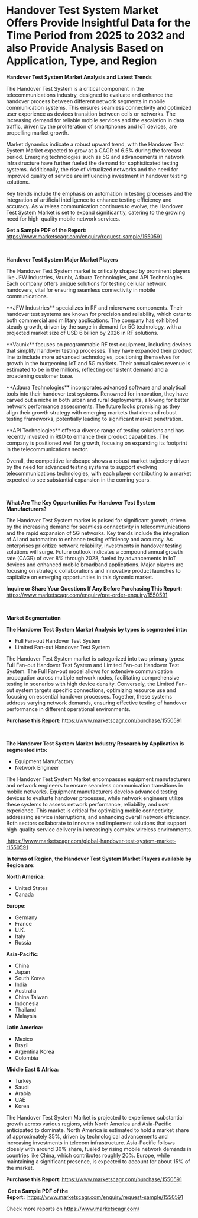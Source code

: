 <p><h1>Handover Test System Market Offers Provide Insightful Data for the Time Period from 2025 to 2032 and also Provide Analysis Based on Application, Type, and Region</h1></p><p><strong>Handover Test System Market Analysis and Latest Trends</strong></p>
<p><p>The Handover Test System is a critical component in the telecommunications industry, designed to evaluate and enhance the handover process between different network segments in mobile communication systems. This ensures seamless connectivity and optimized user experience as devices transition between cells or networks. The increasing demand for reliable mobile services and the escalation in data traffic, driven by the proliferation of smartphones and IoT devices, are propelling market growth.</p><p>Market dynamics indicate a robust upward trend, with the Handover Test System Market expected to grow at a CAGR of 6.5% during the forecast period. Emerging technologies such as 5G and advancements in network infrastructure have further fueled the demand for sophisticated testing systems. Additionally, the rise of virtualized networks and the need for improved quality of service are influencing investment in handover testing solutions.</p><p>Key trends include the emphasis on automation in testing processes and the integration of artificial intelligence to enhance testing efficiency and accuracy. As wireless communication continues to evolve, the Handover Test System Market is set to expand significantly, catering to the growing need for high-quality mobile network services.</p></p>
<p><strong>Get a Sample PDF of the Report:&nbsp;</strong> <a href="https://www.marketscagr.com/enquiry/request-sample/1550591?utm_campaign=3510&utm_medium=2&utm_source=Github&utm_content=ia&utm_term=08042025&utm_id=handover-test-system">https://www.marketscagr.com/enquiry/request-sample/1550591</a></p>
<p>&nbsp;</p>
<p><strong>Handover Test System Major Market Players</strong></p>
<p><p>The Handover Test System market is critically shaped by prominent players like JFW Industries, Vaunix, Adaura Technologies, and API Technologies. Each company offers unique solutions for testing cellular network handovers, vital for ensuring seamless connectivity in mobile communications.</p><p>**JFW Industries** specializes in RF and microwave components. Their handover test systems are known for precision and reliability, which cater to both commercial and military applications. The company has exhibited steady growth, driven by the surge in demand for 5G technology, with a projected market size of USD 6 billion by 2026 in RF solutions.</p><p>**Vaunix** focuses on programmable RF test equipment, including devices that simplify handover testing processes. They have expanded their product line to include more advanced technologies, positioning themselves for growth in the burgeoning IoT and 5G markets. Their annual sales revenue is estimated to be in the millions, reflecting consistent demand and a broadening customer base.</p><p>**Adaura Technologies** incorporates advanced software and analytical tools into their handover test systems. Renowned for innovation, they have carved out a niche in both urban and rural deployments, allowing for better network performance assessments. The future looks promising as they align their growth strategy with emerging markets that demand robust testing frameworks, potentially leading to significant market penetration.</p><p>**API Technologies** offers a diverse range of testing solutions and has recently invested in R&D to enhance their product capabilities. The company is positioned well for growth, focusing on expanding its footprint in the telecommunications sector.</p><p>Overall, the competitive landscape shows a robust market trajectory driven by the need for advanced testing systems to support evolving telecommunications technologies, with each player contributing to a market expected to see substantial expansion in the coming years.</p></p>
<p>&nbsp;</p>
<p><strong>What Are The Key Opportunities For Handover Test System Manufacturers?</strong></p>
<p><p>The Handover Test System market is poised for significant growth, driven by the increasing demand for seamless connectivity in telecommunications and the rapid expansion of 5G networks. Key trends include the integration of AI and automation to enhance testing efficiency and accuracy. As enterprises prioritize network reliability, investments in handover testing solutions will surge. Future outlook indicates a compound annual growth rate (CAGR) of over 8% through 2028, fueled by advancements in IoT devices and enhanced mobile broadband applications. Major players are focusing on strategic collaborations and innovative product launches to capitalize on emerging opportunities in this dynamic market.</p></p>
<p><strong>Inquire or Share Your Questions If Any Before Purchasing This Report:</strong> <a href="https://www.marketscagr.com/enquiry/pre-order-enquiry/1550591?utm_campaign=3510&utm_medium=2&utm_source=Github&utm_content=ia&utm_term=08042025&utm_id=handover-test-system">https://www.marketscagr.com/enquiry/pre-order-enquiry/1550591</a></p>
<p>&nbsp;</p>
<p><strong>Market Segmentation</strong></p>
<p><strong>The Handover Test System Market Analysis by types is segmented into:</strong></p>
<p><ul><li>Full Fan-out Handover Test System</li><li>Limited Fan-out Handover Test System</li></ul></p>
<p><p>The Handover Test System market is categorized into two primary types: Full Fan-out Handover Test System and Limited Fan-out Handover Test System. The Full Fan-out model allows for extensive communication propagation across multiple network nodes, facilitating comprehensive testing in scenarios with high device density. Conversely, the Limited Fan-out system targets specific connections, optimizing resource use and focusing on essential handover processes. Together, these systems address varying network demands, ensuring effective testing of handover performance in different operational environments.</p></p>
<p><strong>Purchase this Report:&nbsp;</strong><a href="https://www.marketscagr.com/purchase/1550591?utm_campaign=3510&utm_medium=2&utm_source=Github&utm_content=ia&utm_term=08042025&utm_id=handover-test-system">https://www.marketscagr.com/purchase/1550591</a></p>
<p>&nbsp;</p>
<p><strong>The Handover Test System Market Industry Research by Application is segmented into:</strong></p>
<p><ul><li>Equipment Manufactory</li><li>Network Engineer</li></ul></p>
<p><p>The Handover Test System Market encompasses equipment manufacturers and network engineers to ensure seamless communication transitions in mobile networks. Equipment manufacturers develop advanced testing devices to evaluate handover processes, while network engineers utilize these systems to assess network performance, reliability, and user experience. This market is critical for optimizing mobile connectivity, addressing service interruptions, and enhancing overall network efficiency. Both sectors collaborate to innovate and implement solutions that support high-quality service delivery in increasingly complex wireless environments.</p></p>
<p><a href="https://www.marketscagr.com/global-handover-test-system-market-r1550591?utm_campaign=3510&utm_medium=2&utm_source=Github&utm_content=ia&utm_term=08042025&utm_id=handover-test-system">&nbsp;https://www.marketscagr.com/global-handover-test-system-market-r1550591</a></p>
<p><strong>In terms of Region, the Handover Test System Market Players available by Region are:</strong></p>
<p>
    <p> <strong> North America: </strong>
        <ul>
            <li>United States</li>
            <li>Canada</li>
        </ul>
        </p> 
    <p> <strong> Europe: </strong>
        <ul>
            <li>Germany</li>
            <li>France</li>
            <li>U.K.</li>
            <li>Italy</li>
            <li>Russia</li>
        </ul>
        </p> 
    <p> <strong> Asia-Pacific: </strong>
        <ul>
            <li>China</li>
            <li>Japan</li>
            <li>South Korea</li>
            <li>India</li>
            <li>Australia</li>
            <li>China Taiwan</li>
            <li>Indonesia</li>
            <li>Thailand</li>
            <li>Malaysia</li>
        </ul>
        </p> 
    <p> <strong> Latin America: </strong>
        <ul>
            <li>Mexico</li>
            <li>Brazil</li>
            <li>Argentina Korea</li>
            <li>Colombia</li>
        </ul>
        </p> 
    <p> <strong> Middle East & Africa: </strong>
        <ul>
            <li>Turkey</li>
            <li>Saudi</li>
            <li>Arabia</li>
            <li>UAE</li>
            <li>Korea</li>
        </ul>
    </p>
    </p>
<p><p>The Handover Test System Market is projected to experience substantial growth across various regions, with North America and Asia-Pacific anticipated to dominate. North America is estimated to hold a market share of approximately 35%, driven by technological advancements and increasing investments in telecom infrastructure. Asia-Pacific follows closely with around 30% share, fueled by rising mobile network demands in countries like China, which contributes roughly 20%. Europe, while maintaining a significant presence, is expected to account for about 15% of the market.</p></p>
<p><strong>Purchase this Report: </strong><a href="https://www.marketscagr.com/purchase/1550591?utm_campaign=3510&utm_medium=2&utm_source=Github&utm_content=ia&utm_term=08042025&utm_id=handover-test-system">https://www.marketscagr.com/purchase/1550591</a></p>
<p>&nbsp;<strong>Get a Sample PDF of the Report:&nbsp;&nbsp;</strong><a href="https://www.marketscagr.com/enquiry/request-sample/1550591?utm_campaign=3510&utm_medium=2&utm_source=Github&utm_content=ia&utm_term=08042025&utm_id=handover-test-system">https://www.marketscagr.com/enquiry/request-sample/1550591</a></p>
<p><strong></strong></p>
<p>Check more reports on <a href="https://www.marketscagr.com/?utm_campaign=3510&utm_medium=2&utm_source=Github&utm_content=ia&utm_term=08042025&utm_id=handover-test-system">https://www.marketscagr.com/</a></p>
